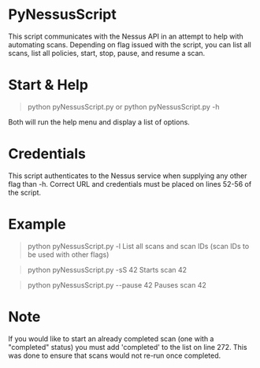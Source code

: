 # PyNessusScript
This script communicates with the Nessus API in an attempt to help with automating scans. Depending on flag issued with the script, you can list all scans, list all policies, start, stop, pause, and resume a scan.


# Start & Help
> python pyNessusScript.py
or
> python pyNessusScript.py -h

Both will run the help menu and display a list of options.


# Credentials
This script authenticates to the Nessus service when supplying any other flag than -h. Correct URL and credentials must be placed on lines 52-56 of the script.


# Example
> python pyNessusScript.py -l
List all scans and scan IDs (scan IDs to be used with other flags)
  
> python pyNessusScript.py -sS 42
Starts scan 42

> python pyNessusScript.py --pause 42
Pauses scan 42


# Note
If you would like to start an already completed scan (one with a "completed" status) you must add 'completed' to the list on line 272. This was done to ensure that scans would not re-run once completed.
